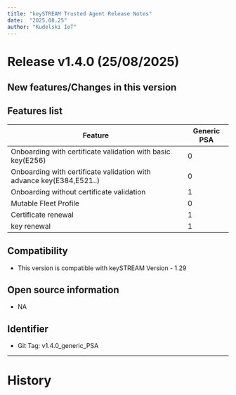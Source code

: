 ```yaml
---
title: "keySTREAM Trusted Agent Release Notes"
date:  "2025.08.25"
author: "Kudelski IoT"
---
```

# Release v1.4.0 (25/08/2025)


## New features/Changes in this version

## Features list
| Feature                                                              | Generic PSA |
| ---                                                                  | ---         |
| Onboarding with certificate validation with basic key(E256)          |    0        |
| Onboarding with certificate validation with advance key(E384,E521..) |    0        |
| Onboarding without certificate validation                            |    1        |
| Mutable Fleet Profile                                                |    0        |
| Certificate renewal                                                  |    1        |
| key renewal                                                          |    1        |

## Compatibility
- This version is compatible with keySTREAM Version - 1.29

## Open source information
- NA

## Identifier
- Git Tag: v1.4.0_generic_PSA

---

# History
